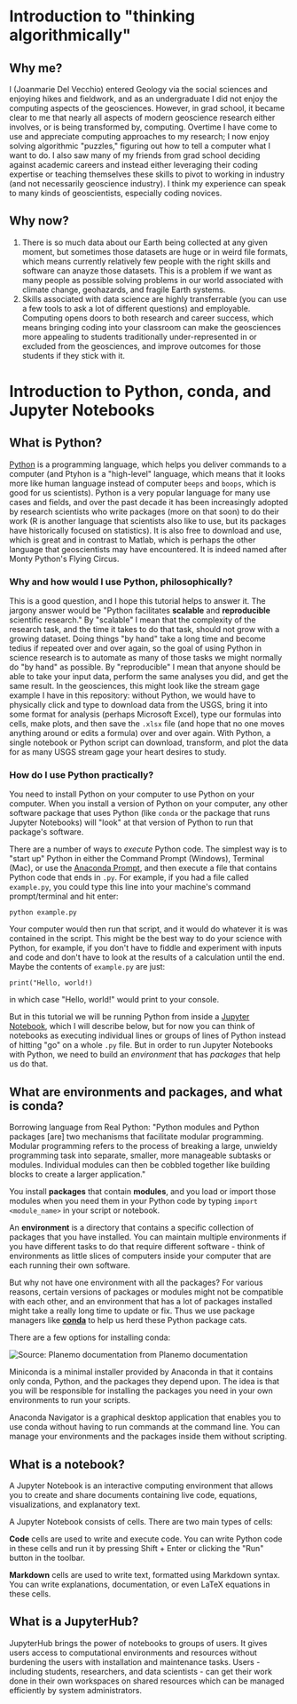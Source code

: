 # Introduction to "thinking algorithmically"
## Why me?
I (Joanmarie Del Vecchio) entered Geology via the social sciences and enjoying hikes and fieldwork, and as an undergraduate I did not enjoy the computing aspects of the geosciences. However, in grad school, it became clear to me that nearly all aspects of modern geoscience research either involves, or is being transformed by, computing. Overtime I have come to use and appreciate computing approaches to my research; I now enjoy solving algorithmic "puzzles," figuring out how to tell a computer what I want to do. I also saw many of my friends from grad school deciding against academic careers and instead either leveraging their coding expertise or teaching themselves these skills to pivot to working in industry (and not necessarily geoscience industry). I think my experience can speak to many kinds of geoscientists, especially coding novices. 

## Why now?
1. There is so much data about our Earth being collected at any given moment, but sometimes those datasets are huge or in weird file formats, which means currently relatively few people with the right skills and software can anayze those datasets. This is a problem if we want as many people as possible solving problems in our world associated with climate change, geohazards, and fragile Earth systems.
2. Skills associated with data science are highly transferrable (you can use a few tools to ask a lot of different questions) and employable. Computing opens doors to both research and career success, which means bringing coding into your classroom can make the geosciences more appealing to students traditionally under-represented in or excluded from the geosciences, and improve outcomes for those students if they stick with it. 

# Introduction to Python, conda, and Jupyter Notebooks

## What is Python?
[Python](https://docs.python.org/3/faq/general.html) is a programming language, which helps you deliver commands to a computer (and Ptyhon is a "high-level" language, which means that it looks more like human language instead of computer `beeps` and `boops`, which is good for us scientists). Python is a very popular language for many use cases and fields, and over the past decade it has been increasingly adopted by research scientists who write packages (more on that soon) to do their work (R is another language that scientists also like to use, but its packages have historically focused on statistics). It is also free to download and use, which is great and in contrast to Matlab, which is perhaps the other language that geoscientists may have encountered. It is indeed named after Monty Python's Flying Circus. 

### Why and how would I use Python, philosophically?
This is a good question, and I hope this tutorial helps to answer it. The jargony answer would be "Python facilitates <b>scalable</b> and <b>reproducible</b> scientific research." By "scalable" I mean that the complexity of the research task, and the time it takes to do that task, should not grow with a growing dataset. Doing things "by hand" take a long time and become tedius if repeated over and over again, so the goal of using Python in science research is to automate as many of those tasks we might normally do "by hand" as possible. By "reproducible" I mean that anyone should be able to take your input data, perform the same analyses you did, and get the same result. In the geosciences, this might look like the stream gage example I have in this repository: without Python, we would have to physically click and type to download data from the USGS, bring it into some format for analysis (perhaps Microsoft Excel), type our formulas into cells, make plots, and then save the `.xlsx` file (and hope that no one moves anything around or edits a formula) over and over again. With Python, a single notebook or Python script can download, transform, and plot the data for as many USGS stream gage your heart desires to study. 

### How do I use Python practically?
You need to install Python on your computer to use Python on your computer. When you install a version of Python on your computer, any other software package that uses Python (like `conda` or the package that runs Jupyter Notebooks) will "look" at that version of Python to run that package's software. 

There are a number of ways to <i>execute</i> Python code. The simplest way is to "start up" Python in either the Command Prompt (Windows), Terminal (Mac), or use the [Anaconda Prompt](), and then execute a file that contains Python code that ends in `.py`. For example, if you had a file called `example.py`, you could type this line into your machine's command prompt/terminal and hit enter:
```
python example.py
```
Your computer would then run that script, and it would do whatever it is was contained in the script. This might be the best way to do your science with Python, for example, if you don't have to fiddle and experiment with inputs and code and don't have to look at the results of a calculation until the end. Maybe the contents of `example.py` are just:
```
print("Hello, world!)
```
in which case "Hello, world!" would print to your console. 

But in this tutorial we will be running Python from inside a [Jupyter Notebook](https://jupyter-notebook-beginner-guide.readthedocs.io/en/latest/what_is_jupyter.html), which I will describe below, but for now you can think of notebooks as executing individual lines or groups of lines of Python instead of hitting "go" on a whole `.py` file. But in order to run Jupyter Notebooks with Python, we need to build an <i>environment</i> that has <i>packages</i> that help us do that. 

## What are environments and packages, and what is conda?

Borrowing language from Real Python:
"Python modules and Python packages [are] two mechanisms that facilitate modular programming.
Modular programming refers to the process of breaking a large, unwieldy programming task into separate, smaller, more manageable subtasks or modules. Individual modules can then be cobbled together like building blocks to create a larger application."

You install <b>packages</b> that contain <b>modules</b>, and you load or import those modules when you need them in your Python code by typing `import <module_name>` in your script or notebook. 

An <b>environment</b> is a directory that contains a specific collection of packages that you have installed. You can maintain multiple environments if you have different tasks to do that require different software - think of environments as little slices of computers inside your computer that are each running their own software. 

But why not have one environment with all the packages? For various reasons, certain versions of packages or modules might not be compatible with each other, and an environment that has a lot of packages installed might take a really long time to update or fix. Thus we use package managers like <b>[conda](https://docs.conda.io/projects/conda/en/stable/user-guide/getting-started.html)</b> to help us herd these Python package cats. 

There are a few options for installing conda:

![Source: Planemo documentation](https://miro.medium.com/v2/resize:fit:828/format:webp/1*O5Jgl-KFuvUyujAZhXHYlQ.png) from Planemo documentation

Miniconda is a minimal installer provided by Anaconda in that it contains only conda, Python, and the packages they depend upon. The idea is that you will be responsible for installing the packages you need in your own environments to run your scripts.

Anaconda Navigator is a graphical desktop application that enables you to use conda without having to run commands at the command line. You can manage your environments and the packages inside them without scripting. 



## What is a notebook?
A Jupyter Notebook is an interactive computing environment that allows you to create and share documents containing live code, equations, visualizations, and explanatory text.

A Jupyter Notebook consists of cells. There are two main types of cells:

<b>Code</b> cells are used to write and execute code. You can write Python code in these cells and run it by pressing Shift + Enter or clicking the "Run" button in the toolbar.

<b>Markdown</b> cells are used to write text, formatted using Markdown syntax. You can write explanations, documentation, or even LaTeX equations in these cells.

## What is a JupyterHub?
JupyterHub brings the power of notebooks to groups of users. It gives users access to computational environments and resources without burdening the users with installation and maintenance tasks. Users - including students, researchers, and data scientists - can get their work done in their own workspaces on shared resources which can be managed efficiently by system administrators.